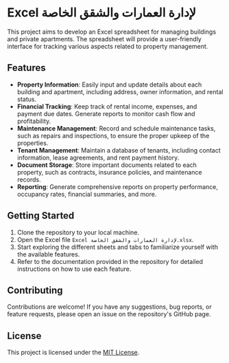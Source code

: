 # Excel لإدارة العمارات والشقق الخاصة

This project aims to develop an Excel spreadsheet for managing buildings and private apartments. The spreadsheet will provide a user-friendly interface for tracking various aspects related to property management.

## Features

- **Property Information**: Easily input and update details about each building and apartment, including address, owner information, and rental status.
- **Financial Tracking**: Keep track of rental income, expenses, and payment due dates. Generate reports to monitor cash flow and profitability.
- **Maintenance Management**: Record and schedule maintenance tasks, such as repairs and inspections, to ensure the proper upkeep of the properties.
- **Tenant Management**: Maintain a database of tenants, including contact information, lease agreements, and rent payment history.
- **Document Storage**: Store important documents related to each property, such as contracts, insurance policies, and maintenance records.
- **Reporting**: Generate comprehensive reports on property performance, occupancy rates, financial summaries, and more.

## Getting Started

1. Clone the repository to your local machine.
2. Open the Excel file `Excel لإدارة العمارات والشقق الخاصة.xlsx`.
3. Start exploring the different sheets and tabs to familiarize yourself with the available features.
4. Refer to the documentation provided in the repository for detailed instructions on how to use each feature.

## Contributing

Contributions are welcome! If you have any suggestions, bug reports, or feature requests, please open an issue on the repository's GitHub page.

## License

This project is licensed under the [MIT License](https://opensource.org/licenses/MIT).
